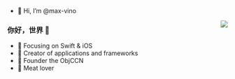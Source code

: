 - 👋 Hi, I’m @max-vino
<img align="right" src="https://github-readme-stats.vercel.app/api?username=max-vino&show_icons=true&icon_color=CE1D2D&text_color=718096&bg_color=ffffff&hide_title=true" />

### 你好，世界 👋

- :orange_book: Focusing on Swift & iOS
- :hammer: Creator of applications and frameworks
- :ram: Founder the ObjCCN
- :meat_on_bone: Meat lover
